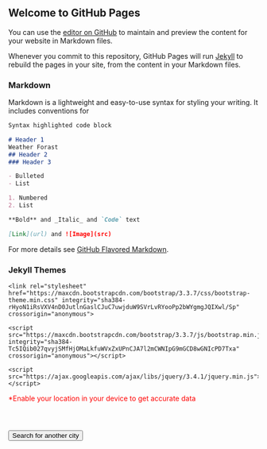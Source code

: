 ## Welcome to GitHub Pages

You can use the [editor on GitHub](https://github.com/kiyika/weather/edit/master/README.md) to maintain and preview the content for your website in Markdown files.

Whenever you commit to this repository, GitHub Pages will run [Jekyll](https://jekyllrb.com/) to rebuild the pages in your site, from the content in your Markdown files.

### Markdown

Markdown is a lightweight and easy-to-use syntax for styling your writing. It includes conventions for

```markdown
Syntax highlighted code block

# Header 1
Weather Forast 
## Header 2
### Header 3

- Bulleted
- List

1. Numbered
2. List

**Bold** and _Italic_ and `Code` text

[Link](url) and ![Image](src)
```

For more details see [GitHub Flavored Markdown](https://guides.github.com/features/mastering-markdown/).

### Jekyll Themes
<!DOCTYPE html>
<html>
<head>
    <title>Weather Now</title>
    <meta charset="utf-8">
    <meta name="viewport" content="width=device-width, initial-scale=1">
    <script type="text/javascript" src="JS/script.js"></script>
    <link rel="icon" href="images/thunder.svg" />
    <link rel="stylesheet" href="https://maxcdn.bootstrapcdn.com/bootstrap/3.3.7/css/bootstrap.min.css" integrity="sha384-BVYiiSIFeK1dGmJRAkycuHAHRg32OmUcww7on3RYdg4Va+PmSTsz/K68vbdEjh4u" crossorigin="anonymous">

    <link rel="stylesheet" href="https://maxcdn.bootstrapcdn.com/bootstrap/3.3.7/css/bootstrap-theme.min.css" integrity="sha384-rHyoN1iRsVXV4nD0JutlnGaslCJuC7uwjduW9SVrLvRYooPp2bWYgmgJQIXwl/Sp" crossorigin="anonymous">

    <script src="https://maxcdn.bootstrapcdn.com/bootstrap/3.3.7/js/bootstrap.min.js" integrity="sha384-Tc5IQib027qvyjSMfHjOMaLkfuWVxZxUPnCJA7l2mCWNIpG9mGCD8wGNIcPD7Txa" crossorigin="anonymous"></script>

    <script src="https://ajax.googleapis.com/ajax/libs/jquery/3.4.1/jquery.min.js"></script>

</head>
<body onload="getLocation();">
<p style="color: red">*Enable your location in your device to get accurate data</p>
<div class="bg-img img-responsive">
    <div class="Container" id="parse1">
        <div class="row"><div class="col-md-12 col-sm-6"><input  style="visibility: collapse;" type="text" name="city" id="city" placeholder="Enter City Name" class="form-control"> </div></div>
        <!---collapse button-->
        <div class="row"><div class="col-md-12 col-sm-6"> <button style="visibility: collapse;" name="getWeather" id="getWeather" onclick="parseJson()" class="btn btn-primary btn-block">Check for the Weather</button> </div></div>
        <div class="row"><div class="col-md-12 col-sm-6"> <button name="Search" onclick="makeVisible()" class="btn btn-primary btn-block" id="SearchVisibility">Search for another city</button> </div></div>
        <!-- <div class="row"><div class="col-md-12 col-sm-6"> <button name="getForcaste" onclick="parseJson2()" class="btn btn-primary btn-block">Get Forcaste</button> </div></div> -->
        <!-- </div> -->
        <br>
        <h2 id="nointernet"></h2>
        <div class="board" id="blur-bg" style="visibility: collapse;">
            <div class="row"><div class="col-md-12"><p id="last_update" style="visibility: collapse;"></p></div>
                <div class="row"><div class="col-md-4"></div><div class="col-md-1 col-sm-1"><p id="Temperature" style="font-style: bold;"></div><div class="col-md-3 col-sm-2"><h2 id="City"></h2></div><div class="col-md-2 col-sm-2"><img class="img-responsive" id="flag" style="visibility: hidden;"></div><div class="col-md-2 col-sm-1"></div></div>

                <div class="row"><div class="col-md-4 col-sm-2"></div><div class="col-md-4 col-sm-8"></p></div><div class="col-md-4 col-sm-2"></div></div>

                <div class="row"><div class="col-md-4 col-sm-2"></div><div class="col-md-4 col-sm-8"><img id="images" style="visibility: hidden;" class="img-responsive"></img></div><div class="col-md-5 col-sm-2"></div></div>

                <div class="row"><div class="col-md-5 col-sm-2"></div><div class="col-md-4 col-sm-8"><h4 id="Climate"></h4></div><div class="col-md-5 col-sm-2"></div></div>

                <div class="row"><div class="col-sm-4 col-md-5"></div><div class="col-sm-1 col-md-1"><img id="temp_h" src="images/high-temperature.svg" class="img-responsive med-img" style="visibility: hidden;"><p id="htemp"></p></div><div class="col-sm-2 col-md-2"><img id="temp_l" src="images/low-temperature.svg" class="img-responsive med-img" style="visibility: hidden;"><p id="ltemp"></p></div><div class="col-sm-4 col-md-6"></div></div>
                <!-- <hr> -->
                <div class="row"><div class="col-md-5 col-sm-6"></div><div class="col-md-4 col-sm-4"><h4 id="wind-title" style="visibility: hidden;">Wind</h4></div><div class="col-md-4 col-sm-4"></div></div>
                <div class="row"><div class="col-md-5 col-sm-2"></div><div class="col-md-4 col-sm-8"><img src="images/navigation.svg" class="img-responsive med-img" id="wind-img" style="visibility: hidden;"></div><div class="col-md-2 col-sm-2"></div></div>
                <div class="row"><div class="col-md-5 col-sm-2"></div><div class="col-md-2 col-sm-8"><p id="wind"></p></div><div class="col-md-4 col-sm-4"></div></div>

                <div class="row"><div class="col-sm-4 col-md-5"></div><div class="col-sm-2 col-md-2"><img id="sunrise" src="images/sunny.svg" class="img-responsive med-img" style="visibility: hidden;"><p id="sr"></p></div><div class="col-sm-2 col-md-2"><img id="sunset" src="images/moon.svg" class="img-responsive med-img" style="visibility: hidden;"><p id="ss"></p></div><div class="col-sm-4 col-md-6"></div></div>


                    </div>
                </div>


            </div>

            <!-- </div> -->

            <footer>
                <div class="Container">
                    <div>Icons from <a target="_blank" href="https://www.amcharts.com/free-animated-svg-weather-icons/">www.amcharts.com</a></div>
                    <div>Weather Data from<a target="_blank" title="Openweathermap" href="https://openweathermap.org">Openweathermap</a></div>

                </div>
            </footer>
        </div>
</body>
</html>


Your Pages site will use the layout and styles from the Jekyll theme you have selected in your [repository settings](https://github.com/kiyika/weather/settings). The name of this theme is saved in the Jekyll `_config.yml` configuration file.

### Support or Contact

Having trouble with Pages? Check out our [documentation](https://help.github.com/categories/github-pages-basics/) or [contact support](https://github.com/contact) and we’ll help you sort it out.
